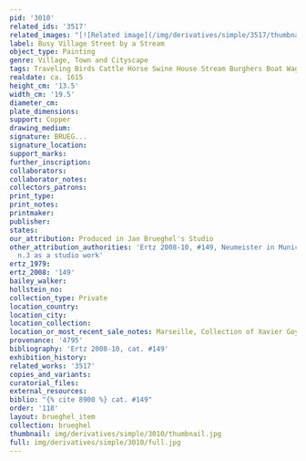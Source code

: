 ```yaml
---
pid: '3010'
related_ids: '3517'
related_images: "[![Related image](/img/derivatives/simple/3517/thumbnail.jpg)](/brughel/3517)"
label: Busy Village Street by a Stream
object_type: Painting
genre: Village, Town and Cityscape
tags: Traveling Birds Cattle Horse Swine House Stream Burghers Boat Wagon
realdate: ca. 1615
height_cm: '13.5'
width_cm: '19.5'
diameter_cm: 
plate_dimensions: 
support: Copper
drawing_medium: 
signature: BRUEG...
signature_location: 
support_marks: 
further_inscription: 
collaborators: 
collaborator_notes: 
collectors_patrons: 
print_type: 
print_notes: 
printmaker: 
publisher: 
states: 
our_attribution: Produced in Jan Brueghel's Studio
other_attribution_authorities: 'Ertz 2008-10, #149, Neumeister in Munich 2013, p.316,
  n.3 as a studio work'
ertz_1979: 
ertz_2008: '149'
bailey_walker: 
hollstein_no: 
collection_type: Private
location_country: 
location_city: 
location_collection: 
location_or_most_recent_sale_notes: Marseille, Collection of Xavier Goyet
provenance: '4795'
bibliography: 'Ertz 2008-10, cat. #149'
exhibition_history: 
related_works: '3517'
copies_and_variants: 
curatorial_files: 
external_resources: 
biblio: "{% cite 8900 %} cat. #149"
order: '118'
layout: brueghel_item
collection: brueghel
thumbnail: img/derivatives/simple/3010/thumbnail.jpg
full: img/derivatives/simple/3010/full.jpg
---
```

